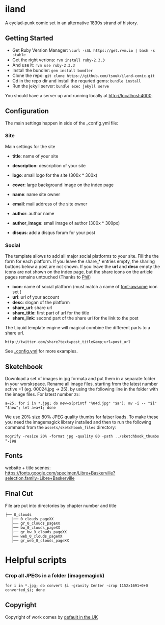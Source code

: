 iland
=====

A cyclad-punk comic set in an alternative 1830s strand of history. 

Getting Started
----

- Get Ruby Version Manager: `\curl -sSL https://get.rvm.io | bash -s stable`
- Get the right verions: `rvm install ruby-2.3.3`
- And use it: `rvm use ruby-2.3.3`
- Install the bundler: `gem install bundler`
- Clone the repo: `git clone https://github.com/tsouk/iland-comic.git`
- Cd in the repo dir and install the requried gems: `bundle install`
- Run the jekyll server: `bundle exec jekyll serve`

You should have a server up and running locally at <http://localhost:4000>.

Configuration
-----

The main settings happen in side of the _config.yml file:

### Site

Main settings for the site

* **title**: name of your site
* **description**: description of your site
* **logo**: small logo for the site (300x * 300x)
* **cover**: large background image on the index page

* **name**: name site owner
* **email**: mail address of the site owner
* **author**: author name
* **author_image**: small image of author (300x * 300px)
* **disqus**: add a disqus forum for your post

### Social

The template allows to add all major social platforms to your site.
Fill the the form for each platform. If you leave the share_* entries empty, the sharing buttons below a post are not shown.  If you leave the **url** and **desc** empty the icons are not shown on the index page, but the share icons on the article pages remains untouched (Thanks to [Phil](https://github.com/philsturgeon))

* **icon**:	name of social platform (must match a name of [font-awsome](http://fortawesome.github.io/Font-Awesome/) icon set )
* **url**:	url of your account
* **desc**: slogan of the platform
* **share_url**: share url
* **share_title**: first part of url for the title
* **share_link**: second part of the share url for the link to the post

The Liquid template engine will magical combine the different parts to a share url.

```
http://twitter.com/share?text=post_title&amp;url=post_url
```

See [_config.yml](https://github.com/dirkfabisch/mediator/blob/master/_config.yml) for more examples.

Sketchbook
----------

Download a set of images in jpg formata and put them in a separate folder in your worskspace.
Rename all image files, starting from the latest number active +1 (eg. 00024.jpg -> 25), by using the following line in the folder with the image files. For latest number `25`:
```
a=25; for i in *.jpg; do new=$(printf "%04d.jpg" "$a"); mv -i -- "$i" "$new"; let a=a+1; done
```
We use 20% size 80% JPEG quality thumbs for fatser loads. To make these you need the imagemagick library installed and then to run the following command from the `assets/sketchbook_files` directory:
```
mogrify -resize 20% -format jpg -quality 80 -path ../sketchbook_thumbs *.jpg
```

Fonts
-----
website + title scenes:  https://fonts.google.com/specimen/Libre+Baskerville?selection.family=Libre+Baskerville

Final Cut
---------
File are put into directories by chapter number and title
```
├── 0_clouds
   ├── 0_clouds_pageXX
   ├── gr_0_clouds_pageXX
   ├── bw_0_clouds_pageXX
   ├── gr_bw_0_clouds_pageXX
   ├── web_0_clouds_pageXX
   ├── gr_web_0_clouds_pageXX
```

# Helpful scripts
### Crop all JPEGs in a folder (imagemagick)
```
for i in *.jpg; do convert $i -gravity Center -crop 1152x1691+0+0 converted_$i; done
```

Copyright
---------
Copyright of work comes by [default in the UK](https://www.gov.uk/copyright/overview)
